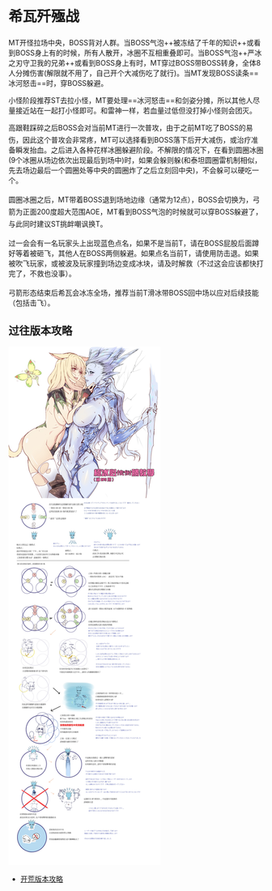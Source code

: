 # 希瓦歼殛战

<img class="no-zoom sm-icon" :src="$withBase('/images/jobs/tank.png')" height="20">MT开怪拉场中央，BOSS背对人群。当BOSS气泡++被冻结了千年的知识++或看到BOSS身上有<Status :id="527" name="冰霜之杖" />的时候，所有人散开，冰圈不互相重叠即可。当BOSS气泡++严冰之刃守卫我的兄弟++或看到BOSS身上有<Status :id="526" name="冰霜之剑" />时，MT穿过BOSS带BOSS转身，全体8人分摊伤害(解限就不用了，自己开个大减伤吃了就行)。当MT发现BOSS读条==冰河怒击==时，穿BOSS躲避。

小怪阶段推荐ST去拉小怪，MT要处理==冰河怒击==和剑姿分摊，所以其他人尽量接近站在一起打小怪即可。和雷神一样，若血量过低但没打掉小怪则会团灭。

高跟鞋踩碎之后BOSS会对当前MT进行一次普攻，由于之前MT吃了BOSS的易伤，因此这个普攻会非常疼，<img class="no-zoom sm-icon" :src="$withBase('/images/jobs/tank.png')" height="20">MT可以选择看到BOSS落下后开大减伤，或<img class="no-zoom sm-icon" :src="$withBase('/images/jobs/healer.png')" height="20">治疗准备瞬发抬血。之后进入各种花样冰圈躲避阶段。不解限的情况下，在看到圆圈冰圈(9个冰圈从场边依次出现最后到场中)时，如果会躲则躲(和泰坦圆圈雷机制相似，先去场边最后一个圆圈处等中央的圆圈炸了之后立刻回中央)，不会躲可以硬吃一个。

圆圈冰圈之后，<img class="no-zoom sm-icon" :src="$withBase('/images/jobs/tank.png')" height="20">MT带着BOSS退到场地边缘（通常为12点），BOSS会切换为<Status :id="528" name="冰霜之弓" />，弓箭为正面200度超大范围AOE，<img class="no-zoom sm-icon" :src="$withBase('/images/jobs/tank.png')" height="20">MT看到BOSS气泡的时候就可以穿BOSS躲避了，与此同时建议<img class="no-zoom sm-icon" :src="$withBase('/images/jobs/tank.png')" height="20">ST挑衅嘲讽换T。

过一会会有一名玩家头上出现蓝色点名，如果不是当前T，<img class="no-zoom sm-icon" :src="$withBase('/images/jobs/healer.png')" height="20"><img class="no-zoom sm-icon" :src="$withBase('/images/jobs/dps.png')" height="20">请在BOSS屁股后面蹲好等着被砸飞，其他人在BOSS两侧躲避。如果点名当前T，请使用<Action name="亲疏自行" />防击退。如果被吹飞玩家，或被波及玩家撞到场边变成冰块，请及时解救（不过这会应该都快打完了，不救也没事）。

弓箭形态结束后希瓦会冰冻全场，推荐<img class="no-zoom sm-icon" :src="$withBase('/images/jobs/healer.png')" height="20"><img class="no-zoom sm-icon" :src="$withBase('/images/jobs/dps.png')" height="20">当前T滑冰带BOSS回中场以应对后续技能（包括击飞）。

## 过往版本攻略

<img src="./duty.assets/80.jpg" />

* [开荒版本攻略](http://games.sina.com.cn/o/z/ff14/2015-03-12/1047607770.shtml)